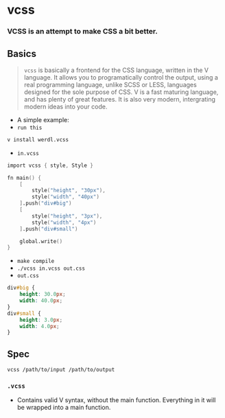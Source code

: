 # vcss
### VCSS is an attempt to make CSS a bit better.
## Basics
> `vcss` is basically a frontend for the CSS language, written in the V language. It allows you to programatically control the output, using a real programming language, unlike SCSS or LESS, languages designed for the sole purpose of CSS. V is a fast maturing language, and has plenty of great features. It is also very modern, intergrating modern ideas into your code.
- A simple example:
- `run this`
```bash
v install werdl.vcss
```
- `in.vcss`
```v
import vcss { style, Style }

fn main() {
	[
		style("height", "30px"),
		style("width", "40px")
	].push("div#big")
	[
		style("height", "3px"),
		style("width", "4px")
	].push("div#small")

	global.write()
}
```
- `make compile`
- `./vcss in.vcss out.css`
- `out.css`
```css
div#big {
    height: 30.0px;
    width: 40.0px;
}
div#small {
    height: 3.0px;
    width: 4.0px;
}
```
## Spec
`vcss /path/to/input /path/to/output`

### `.vcss`
- Contains valid V syntax, without the main function. Everything in it will be wrapped into a main function.